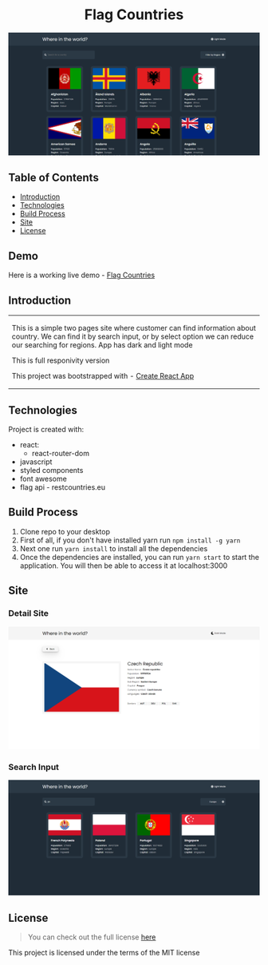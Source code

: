 <h1 align='center'>Flag Countries</h1>
<p align='center'><img src='https://github.com/dulko-dev/react_rest_flag/blob/master/flag%20-%20screen.png' alt='flag' title='flag' /></p>

## Table of Contents
- [Introduction](#introduction)
- [Technologies](#technologies)
- [Build Process](#build-process)
- [Site](#site)
- [License](#license)

<h2>Demo</h2>
<p>Here is a working live demo - <a target='_blanket' href='https://dulko-countries.netlify.app/' <p>Flag Countries</p> </a></p>

## Introduction
  <table>
    <tr>
      <td>
        <p>This is a simple two pages site where customer can find information about country. We can find it by search input, or by select option we can reduce our searching for regions. App has dark and light mode</p>
        <p>This is full responivity version</p>
        <p>This project was bootstrapped with - <a href='https://github.com/facebook/create-react-app' <p>Create React App </p></a></p>
      </td>
    </tr>
  </table>
  
## Technologies
Project is created with:
<ul>
  <li>react:
    <ul>
      <li>react-router-dom</li>
    </ul>
  </li>
  <li>javascript</li>
  <li>styled components</li>
  <li>font awesome</li>
  <li>flag api - restcountries.eu</li>
  </ul>

## Build Process
<ol>
  <li>Clone repo to your desktop</li>
  <li>First of all, if you don't have installed yarn run <code>npm install -g yarn</code> 
  <li>Next one run <code>yarn install</code> to install all the dependencies</li>
  <li>Once the dependencies are installed, you can run <code>yarn start</code> to start the application. You will then be able to access it at localhost:3000</li>
  </ol>


## Site
<h3>Detail Site</h3>
<p align='center'><img src='https://github.com/dulko-dev/react_rest_flag/blob/master/flag%20-%20detailsPage.png' alt='flag - detail' title='flag' /></p>

<h3>Search Input</h3>
<p align='center'><img src='https://github.com/dulko-dev/react_rest_flag/blob/master/flag%20-%20input.png' alt='flag - input' title='flag' /></p>


## License
>You can check out the full license [here](https://github.com/IgorAntun/node-chat/blob/master/LICENSE)
<p>This project is licensed under the terms of the MIT license</p>
